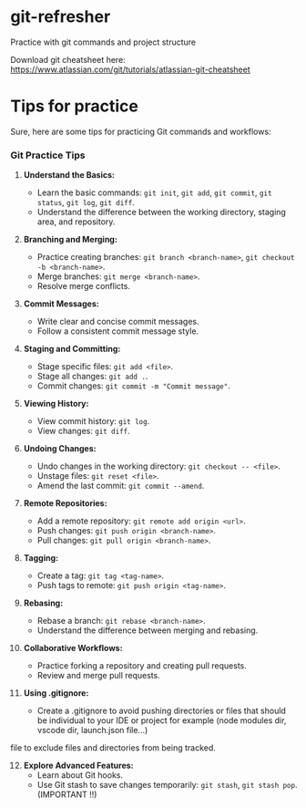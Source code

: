 # git-refresher
Practice with git commands and project structure 

Download git cheatsheet here: 
https://www.atlassian.com/git/tutorials/atlassian-git-cheatsheet

# Tips for practice

Sure, here are some tips for practicing Git commands and workflows:

### Git Practice Tips

1. **Understand the Basics:**
   - Learn the basic commands: `git init`, `git add`, `git commit`, `git status`, `git log`, `git diff`.
   - Understand the difference between the working directory, staging area, and repository.

2. **Branching and Merging:**
   - Practice creating branches: `git branch <branch-name>`, `git checkout -b <branch-name>`.
   - Merge branches: `git merge <branch-name>`.
   - Resolve merge conflicts.

3. **Commit Messages:**
   - Write clear and concise commit messages.
   - Follow a consistent commit message style.

4. **Staging and Committing:**
   - Stage specific files: `git add <file>`.
   - Stage all changes: `git add .`.
   - Commit changes: `git commit -m "Commit message"`.

5. **Viewing History:**
   - View commit history: `git log`.
   - View changes: `git diff`.

6. **Undoing Changes:**
   - Undo changes in the working directory: `git checkout -- <file>`.
   - Unstage files: `git reset <file>`.
   - Amend the last commit: `git commit --amend`.

7. **Remote Repositories:**
   - Add a remote repository: `git remote add origin <url>`.
   - Push changes: `git push origin <branch-name>`.
   - Pull changes: `git pull origin <branch-name>`.

8. **Tagging:**
   - Create a tag: `git tag <tag-name>`.
   - Push tags to remote: `git push origin <tag-name>`.

9. **Rebasing:**
   - Rebase a branch: `git rebase <branch-name>`.
   - Understand the difference between merging and rebasing.

10. **Collaborative Workflows:**
    - Practice forking a repository and creating pull requests.
    - Review and merge pull requests.

11. **Using .gitignore:**
    - Create a .gitignore to avoid pushing directories or files that should be individual to your IDE or project for example (node modules dir, vscode dir, launch.json file...)

 file to exclude files and directories from being tracked.

12. **Explore Advanced Features:**
    - Learn about Git hooks.
    - Use Git stash to save changes temporarily: `git stash`, `git stash pop`. (IMPORTANT !!)
